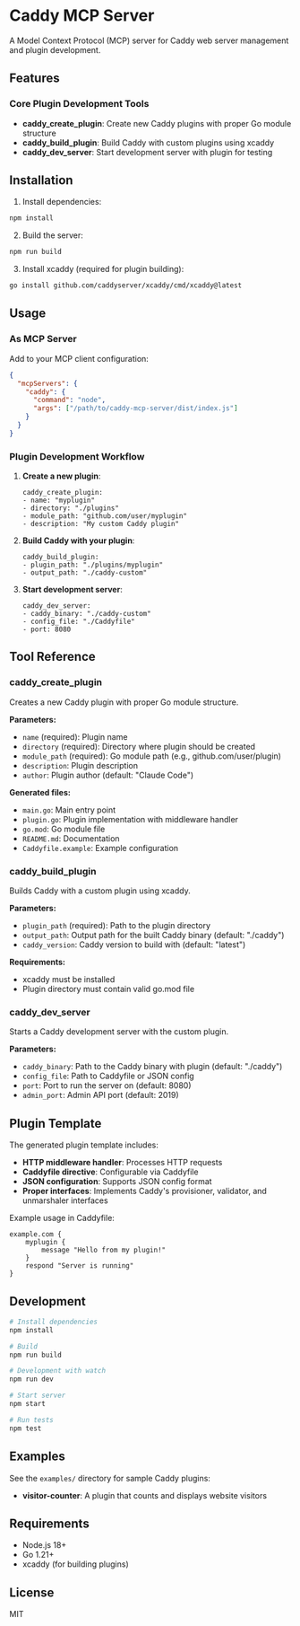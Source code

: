 # Caddy MCP Server

A Model Context Protocol (MCP) server for Caddy web server management and plugin development.

## Features

### Core Plugin Development Tools
- **caddy_create_plugin**: Create new Caddy plugins with proper Go module structure
- **caddy_build_plugin**: Build Caddy with custom plugins using xcaddy
- **caddy_dev_server**: Start development server with plugin for testing

## Installation

1. Install dependencies:
```bash
npm install
```

2. Build the server:
```bash
npm run build
```

3. Install xcaddy (required for plugin building):
```bash
go install github.com/caddyserver/xcaddy/cmd/xcaddy@latest
```

## Usage

### As MCP Server

Add to your MCP client configuration:

```json
{
  "mcpServers": {
    "caddy": {
      "command": "node",
      "args": ["/path/to/caddy-mcp-server/dist/index.js"]
    }
  }
}
```

### Plugin Development Workflow

1. **Create a new plugin**:
   ```
   caddy_create_plugin:
   - name: "myplugin"
   - directory: "./plugins"
   - module_path: "github.com/user/myplugin"
   - description: "My custom Caddy plugin"
   ```

2. **Build Caddy with your plugin**:
   ```
   caddy_build_plugin:
   - plugin_path: "./plugins/myplugin"
   - output_path: "./caddy-custom"
   ```

3. **Start development server**:
   ```
   caddy_dev_server:
   - caddy_binary: "./caddy-custom"
   - config_file: "./Caddyfile"
   - port: 8080
   ```

## Tool Reference

### caddy_create_plugin

Creates a new Caddy plugin with proper Go module structure.

**Parameters:**
- `name` (required): Plugin name
- `directory` (required): Directory where plugin should be created
- `module_path` (required): Go module path (e.g., github.com/user/plugin)
- `description`: Plugin description
- `author`: Plugin author (default: "Claude Code")

**Generated files:**
- `main.go`: Main entry point
- `plugin.go`: Plugin implementation with middleware handler
- `go.mod`: Go module file
- `README.md`: Documentation
- `Caddyfile.example`: Example configuration

### caddy_build_plugin

Builds Caddy with a custom plugin using xcaddy.

**Parameters:**
- `plugin_path` (required): Path to the plugin directory
- `output_path`: Output path for the built Caddy binary (default: "./caddy")
- `caddy_version`: Caddy version to build with (default: "latest")

**Requirements:**
- xcaddy must be installed
- Plugin directory must contain valid go.mod file

### caddy_dev_server

Starts a Caddy development server with the custom plugin.

**Parameters:**
- `caddy_binary`: Path to the Caddy binary with plugin (default: "./caddy")
- `config_file`: Path to Caddyfile or JSON config
- `port`: Port to run the server on (default: 8080)
- `admin_port`: Admin API port (default: 2019)

## Plugin Template

The generated plugin template includes:

- **HTTP middleware handler**: Processes HTTP requests
- **Caddyfile directive**: Configurable via Caddyfile
- **JSON configuration**: Supports JSON config format
- **Proper interfaces**: Implements Caddy's provisioner, validator, and unmarshaler interfaces

Example usage in Caddyfile:
```
example.com {
    myplugin {
        message "Hello from my plugin!"
    }
    respond "Server is running"
}
```

## Development

```bash
# Install dependencies
npm install

# Build
npm run build

# Development with watch
npm run dev

# Start server
npm start

# Run tests
npm test
```

## Examples

See the `examples/` directory for sample Caddy plugins:
- **visitor-counter**: A plugin that counts and displays website visitors

## Requirements

- Node.js 18+
- Go 1.21+
- xcaddy (for building plugins)

## License

MIT